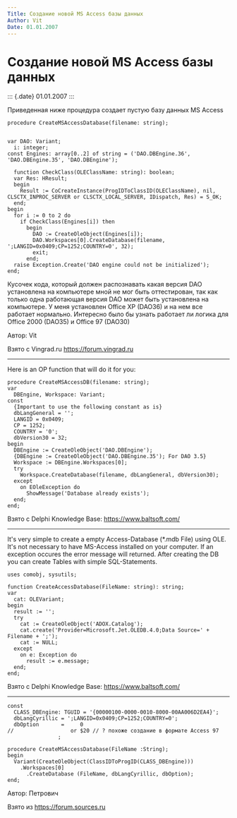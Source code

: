 ```yaml
---
Title: Создание новой MS Access базы данных
Author: Vit
Date: 01.01.2007
---
```



Создание новой MS Access базы данных
====================================

::: {.date}
01.01.2007
:::

Приведенная ниже процедура создает пустую базу данных MS Access

    procedure CreateMSAccessDatabase(filename: string);

     
    var DAO: Variant;
      i: integer;
    const Engines: array[0..2] of string = ('DAO.DBEngine.36', 'DAO.DBEngine.35', 'DAO.DBEngine');
     
      function CheckClass(OLEClassName: string): boolean;
      var Res: HResult;
      begin
        Result := CoCreateInstance(ProgIDToClassID(OLEClassName), nil, CLSCTX_INPROC_SERVER or CLSCTX_LOCAL_SERVER, IDispatch, Res) = S_OK;
      end;
    begin
      for i := 0 to 2 do
        if CheckClass(Engines[i]) then
          begin
            DAO := CreateOleObject(Engines[i]);
            DAO.Workspaces[0].CreateDatabase(filename, ';LANGID=0x0409;CP=1252;COUNTRY=0', 32);
            exit;
          end;
      raise Exception.Create('DAO engine could not be initialized');
    end;

Кусочек кода, который должен распознавать какая версия DAO установлена
на компьютере мной не мог быть оттестирован, так как только одна
работающая версия DAO может быть установлена на компьютере. У меня
установлен Office XP (DAO36) и на нем все работает нормально. Интересно
было бы узнать работает ли логика для Office 2000 (DAO35) и Office 97
(DAO30)

Автор: Vit

Взято с Vingrad.ru <https://forum.vingrad.ru>

------------------------------------------------------------------------

Here is an OP function that will do it for you:

    procedure CreateMSAccessDB(filename: string);
    var
      DBEngine, Workspace: Variant;
    const
      {Important to use the following constant as is}
      dbLangGeneral = '';
      LANGID = 0x0409;
      CP = 1252;
      COUNTRY = '0';
      dbVersion30 = 32;
    begin
      DBEngine := CreateOleObject('DAO.DBEngine');
      {DBEngine := CreateOleObject('DAO.DBEngine.35'); For DAO 3.5}
      Workspace := DBEngine.Workspaces[0];
      try
        Workspace.CreateDatabase(filename, dbLangGeneral, dbVersion30);
      except
        on EOleException do
          ShowMessage('Database already exists');
      end;
    end;

Взято с Delphi Knowledge Base: <https://www.baltsoft.com/>

------------------------------------------------------------------------

It\'s very simple to create a empty Access-Database (\*.mdb File) using
OLE. It\'s not necessary to have MS-Access installed on your computer.
If an exception occures the error message will returned. After creating
the DB you can create Tables with simple SQL-Statements.

    uses comobj, sysutils;
     
    function CreateAccessDatabase(FileName: string): string;
    var
      cat: OLEVariant;
    begin
      result := '';
      try
        cat := CreateOleObject('ADOX.Catalog');
        cat.create('Provider=Microsoft.Jet.OLEDB.4.0;Data Source=' + Filename + ';');
        cat := NULL;
      except
        on e: Exception do
          result := e.message;
      end;
    end;

Взято с Delphi Knowledge Base: <https://www.baltsoft.com/>

------------------------------------------------------------------------

    const
      CLASS_DBEngine: TGUID = '{00000100-0000-0010-8000-00AA006D2EA4}';
      dbLangCyrillic = ';LANGID=0x0409;CP=1252;COUNTRY=0';
      dbOption       =     0
    //                  or $20 // ? похоже создание в формате Access 97
                    ;
     
    procedure CreateMSAccessDatabase(FileName :String);
    begin
      Variant(CreateOleObject(ClassIDToProgID(CLASS_DBEngine)))
        .Workspaces[0]
          .CreateDatabase (FileName, dbLangCyrillic, dbOption);
    end;

Автор: Петрович

Взято из <https://forum.sources.ru>
